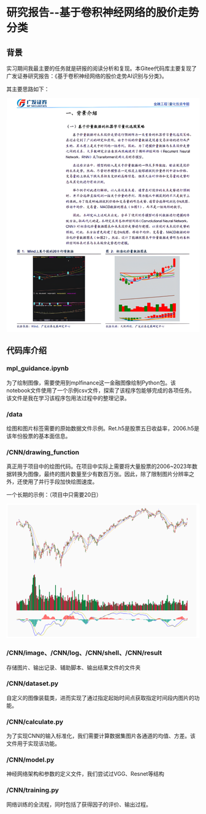 # 研究报告--基于卷积神经网络的股价走势分类

## 背景

实习期间我最主要的任务就是研报的阅读分析和复现。本Gitee代码库主要复现了广发证券研究报告：《基于卷积神经网络的股价走势AI识别与分类》。

其主要思路如下：

![](./Background.png)

## 代码库介绍

### mpl_guidance.ipynb

为了绘制图像，需要使用到mplfinance这一金融图像绘制Python包。该notebook文件使用了一个示例csv文件，探索了该程序包能够完成的各项任务。该文件是我在学习该程序包用法过程中的整理记录。

### /data

绘图和图片标签需要的原始数据文件示例。Ret.h5是股票五日收益率，2006.h5是该年份股票的基本面信息。

### /CNN/drawing_function

真正用于项目中的绘图代码。在项目中实际上需要将大量股票的2006~2023年数据转换为图像，最终的图片数量至少有数百万张。因此，除了限制图片分辨率之外，还使用了并行手段加快绘图速度。

一个长期的示例：（项目中只需要20日）

![](./Work/example.png)

### /CNN/image、/CNN/log、/CNN/shell、/CNN/result

存储图片、输出记录、辅助脚本、输出结果文件的文件夹

### /CNN/dataset.py

自定义的图像装载类，进而实现了通过指定起始时间点获取指定时间段内图片的功能。

### /CNN/calculate.py

为了实现CNN的输入标准化，我们需要计算数据集图片各通道的均值、方差。该文件用于实现该功能。

### /CNN/model.py

神经网络架构和参数的定义文件，我们尝试过VGG、Resnet等结构

### /CNN/training.py

网络训练的全流程，同时包括了获得因子的评价、输出过程。
